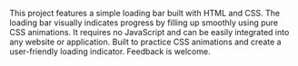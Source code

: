 This project features a simple loading bar built with HTML and CSS. The loading bar visually indicates progress by filling up smoothly using pure CSS animations. It requires no JavaScript and can be easily integrated into any website or application. Built to practice CSS animations and create a user-friendly loading indicator. Feedback is welcome.
